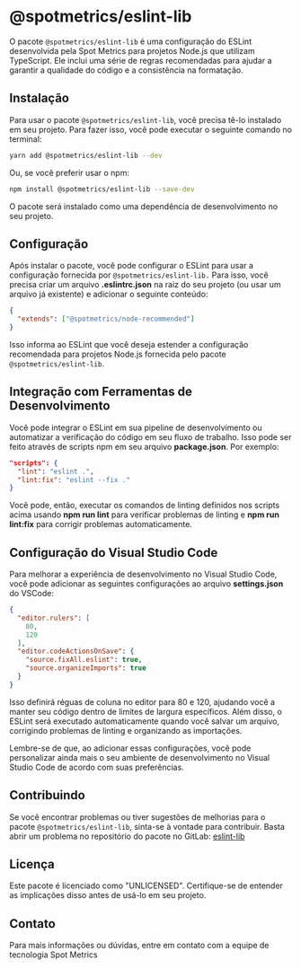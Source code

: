 # @spotmetrics/eslint-lib

O pacote `@spotmetrics/eslint-lib` é uma configuração do ESLint desenvolvida pela Spot Metrics para projetos Node.js que utilizam TypeScript. Ele inclui uma série de regras recomendadas para ajudar a garantir a qualidade do código e a consistência na formatação.

## Instalação

Para usar o pacote `@spotmetrics/eslint-lib`, você precisa tê-lo instalado em seu projeto. Para fazer isso, você pode executar o seguinte comando no terminal:

```bash
yarn add @spotmetrics/eslint-lib --dev
```

Ou, se você preferir usar o npm:

```bash
npm install @spotmetrics/eslint-lib --save-dev
```

O pacote será instalado como uma dependência de desenvolvimento no seu projeto.

## Configuração

Após instalar o pacote, você pode configurar o ESLint para usar a configuração fornecida por `@spotmetrics/eslint-lib.` Para isso, você precisa criar um arquivo **.eslintrc.json** na raiz do seu projeto (ou usar um arquivo já existente) e adicionar o seguinte conteúdo:

```json
{
  "extends": ["@spotmetrics/node-recommended"]
}
```

Isso informa ao ESLint que você deseja estender a configuração recomendada para projetos Node.js fornecida pelo pacote `@spotmetrics/eslint-lib`.

## Integração com Ferramentas de Desenvolvimento

Você pode integrar o ESLint em sua pipeline de desenvolvimento ou automatizar a verificação do código em seu fluxo de trabalho. Isso pode ser feito através de scripts npm em seu arquivo **package.json**. Por exemplo:

```json
"scripts": {
  "lint": "eslint .",
  "lint:fix": "eslint --fix ."
}
```

Você pode, então, executar os comandos de linting definidos nos scripts acima usando **npm run lint** para verificar problemas de linting e **npm run lint:fix** para corrigir problemas automaticamente.

## Configuração do Visual Studio Code

Para melhorar a experiência de desenvolvimento no Visual Studio Code, você pode adicionar as seguintes configurações ao arquivo **settings.json** do VSCode:

```json
{
  "editor.rulers": [
    80,
    120
  ],
  "editor.codeActionsOnSave": {
    "source.fixAll.eslint": true,
    "source.organizeImports": true
  }
}
```

Isso definirá réguas de coluna no editor para 80 e 120, ajudando você a manter seu código dentro de limites de largura específicos. Além disso, o ESLint será executado automaticamente quando você salvar um arquivo, corrigindo problemas de linting e organizando as importações.

Lembre-se de que, ao adicionar essas configurações, você pode personalizar ainda mais o seu ambiente de desenvolvimento no Visual Studio Code de acordo com suas preferências.

## Contribuindo

Se você encontrar problemas ou tiver sugestões de melhorias para o pacote `@spotmetrics/eslint-lib`, sinta-se à vontade para contribuir. Basta abrir um problema no repositório do pacote no GitLab: [eslint-lib](https://gitlab.wiseit.com.br/spotmetrics/eslint-config-lib)

## Licença

Este pacote é licenciado como "UNLICENSED". Certifique-se de entender as implicações disso antes de usá-lo em seu projeto.

## Contato
Para mais informações ou dúvidas, entre em contato com a equipe de tecnologia Spot Metrics